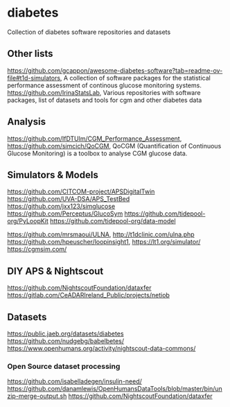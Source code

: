 # diabetes
Collection of diabetes software repositories and datasets

## Other lists
https://github.com/gcappon/awesome-diabetes-software?tab=readme-ov-file#t1d-simulators, A collection of software packages for the statistical performance assessment of continous glucose monitoring systems. 
https://github.com/IrinaStatsLab, Various repositories with software packages, list of datasets and tools for cgm and other diabetes data
## Analysis
https://github.com/IfDTUlm/CGM_Performance_Assessment, 
https://github.com/simcich/QoCGM, QoCGM (Quantification of Continuous Glucose Monitoring) is a toolbox to analyse CGM glucose data.

## Simulators & Models
https://github.com/CITCOM-project/APSDigitalTwin
https://github.com/UVA-DSA/APS_TestBed
https://github.com/jxx123/simglucose
https://github.com/Perceptus/GlucoSym
https://github.com/tidepool-org/PyLoopKit
https://github.com/tidepool-org/data-model

https://github.com/mrsmaoui/ULNA, http://t1dclinic.com/ulna.php
https://github.com/hpeuscher/loopinsight1, https://lt1.org/simulator/
https://cgmsim.com/

## DIY APS & Nightscout
https://github.com/NightscoutFoundation/dataxfer
https://gitlab.com/CeADARIreland_Public/projects/netiob

## Datasets
https://public.jaeb.org/datasets/diabetes
https://github.com/nudgebg/babelbetes/
https://www.openhumans.org/activity/nightscout-data-commons/


### Open Source dataset processing
https://github.com/isabelladegen/insulin-need/
https://github.com/danamlewis/OpenHumansDataTools/blob/master/bin/unzip-merge-output.sh
https://github.com/NightscoutFoundation/dataxfer
